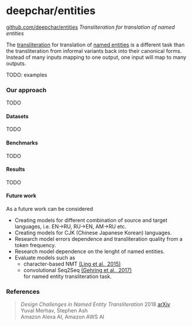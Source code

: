 # deepchar/entities

[github.com/deepchar/entities](https://github.com/deepchar/entities/) *Transliteration for translation of named entities*

The [transliteration](https://deepchar.github.io/) for translation of [named entities](https://en.wikipedia.org/wiki/Named_entity) is a different task than the transliteration from informal variants back into their canonical forms.  Instead of many inputs mapping to one output, one input will map to many outputs.

TODO: examples

### Our approach

TODO

#### Datasets

TODO

#### Benchmarks

TODO

#### Results

TODO

#### Future work

As a future work can be considered
 - Creating models for different combination of source and target languages, i.e. EN->RU, RU->EN, AM->RU etc.
 - Creating models for CJK (Chinese Japanese Korean) languages.
 - Research model errors dependence and transliteration quality from a token frequency.
 - Research model dependence on the lenght of named entities.
 - Evaluate models such as 
    - character-based NMT [(Ling et al., 2015)](https://arxiv.org/pdf/1808.02563.pdf)
    - convolutional Seq2Seq [(Gehring et al., 2017)](https://arxiv.org/pdf/1705.03122.pdf)<br   />
 for named entity transliteration task.
 


### References

> *Design Challenges in Named Entity Transliteration* 2018  [arXiv](https://arxiv.org/abs/1808.02563)  
> Yuval Merhav, Stephen Ash   
> Amazon Alexa AI, Amazon AWS AI
